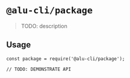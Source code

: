# `@alu-cli/package`

> TODO: description

## Usage

```
const package = require('@alu-cli/package');

// TODO: DEMONSTRATE API
```
